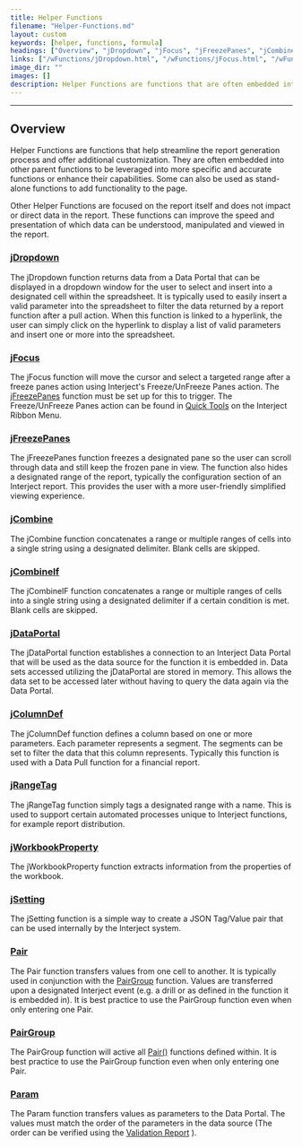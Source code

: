 ```yaml
---
title: Helper Functions
filename: "Helper-Functions.md"
layout: custom
keywords: [helper, functions, formula]
headings: ["Overview", "jDropdown", "jFocus", "jFreezePanes", "jCombine", "jCombineIf", "jDataPortal", "jColumnDef", "jRangeTag", "jWorkbookProperty", "jSetting", "Pair", "PairGroup", "Param"]
links: ["/wFunctions/jDropdown.html", "/wFunctions/jFocus.html", "/wFunctions/jFreezePanes.html", "/wGetStarted/INTERJECT-Ribbon-Menu-Items.html#quick-tools", "/wFunctions/jFreezePanes.html", "/wFunctions/jCombine.html", "/wFunctions/jCombineIf.html", "/wFunctions/jDataPortal.html", "/wFunctions/jColumnDef.html", "/wFunctions/jRangeTag.html", "/wFunctions/jWorkbookProperty.html", "/wFunctions/jSetting.html", "/wFunctions/Pair.html", "/wFunctions/PairGroup.html", "/wFunctions/PairGroup.html", "/wFunctions/Pair.html", "/wFunctions/Param.html", "/wTroubleshoot/Reports.html#validation-report-for-interject-events"]
image_dir: ""
images: []
description: Helper Functions are functions that are often embedded into other parent functions to be leveraged into more specific and accurate functions or enhance their capabilities.
---
```

* * *

## Overview

Helper Functions are functions that help streamline the report generation process and offer additional customization. They are often embedded into other parent functions to be leveraged into more specific and accurate functions or enhance their capabilities. Some can also be used as stand-alone functions to add functionality to the page.

Other Helper Functions are focused on the report itself and does not impact or direct data in the report. These functions can improve the speed and presentation of which data can be understood, manipulated and viewed in the report.

### [jDropdown](/wFunctions/jDropdown.html)

The jDropdown function returns data from a Data Portal that can be displayed in a dropdown window for the user to select and insert into a designated cell within the spreadsheet. It is typically used to easily insert a valid parameter into the spreadsheet to filter the data returned by a report function after a pull action. When this function is linked to a hyperlink, the user can simply click on the hyperlink to display a list of valid parameters and insert one or more into the spreadsheet.

### [jFocus](/wFunctions/jFocus.html)

The jFocus function will move the cursor and select a targeted range after a freeze panes action using Interject's Freeze/UnFreeze Panes action. The [jFreezePanes](/wFunctions/jFreezePanes.html) function must be set up for this to trigger. The Freeze/UnFreeze Panes action can be found in [Quick Tools](/wGetStarted/INTERJECT-Ribbon-Menu-Items.html#quick-tools) on the Interject Ribbon Menu.

### [jFreezePanes](/wFunctions/jFreezePanes.html)

The jFreezePanes function freezes a designated pane so the user can scroll through data and still keep the frozen pane in view. The function also hides a designated range of the report, typically the configuration section of an Interject report. This provides the user with a more user-friendly simplified viewing experience.

### [jCombine](/wFunctions/jCombine.html)

The jCombine function concatenates a range or multiple ranges of cells into a single string using a designated delimiter. Blank cells are skipped.

### [jCombineIf](/wFunctions/jCombineIf.html)

The jCombineIF function concatenates a range or multiple ranges of cells into a single string using a designated delimiter if a certain condition is met. Blank cells are skipped.

### [jDataPortal](/wFunctions/jDataPortal.html)

The jDataPortal function establishes a connection to an Interject Data Portal that will be used as the data source for the function it is embedded in. Data sets accessed utilizing the jDataPortal are stored in memory. This allows the data set to be accessed later without having to query the data again via the Data Portal.

### [jColumnDef](/wFunctions/jColumnDef.html)

The jColumnDef function defines a column based on one or more parameters. Each parameter represents a segment. The segments can be set to filter the data that this column represents. Typically this function is used with a Data Pull function for a financial report.

### [jRangeTag](/wFunctions/jRangeTag.html)

The jRangeTag function simply tags a designated range with a name. This is used to support certain automated processes unique to Interject functions, for example report distribution.

### [jWorkbookProperty](/wFunctions/jWorkbookProperty.html)

The jWorkbookProperty function extracts information from the properties of the workbook.

### [jSetting](/wFunctions/jSetting.html)

The jSetting function is a simple way to create a JSON Tag/Value pair that can be used internally by the Interject system.

### [Pair](/wFunctions/Pair.html)

The Pair function transfers values from one cell to another. It is typically used in conjunction with the [PairGroup](/wFunctions/PairGroup.html) function. Values are transferred upon a designated Interject event (e.g. a drill or as defined in the function it is embedded in). It is best practice to use the PairGroup function even when only entering one Pair.

### [PairGroup](/wFunctions/PairGroup.html)

The PairGroup function will active all [Pair()](/wFunctions/Pair.html) functions defined within. It is best practice to use the PairGroup function even when only entering one Pair.

### [Param](/wFunctions/Param.html)

The Param function transfers values as parameters to the Data Portal. The values must match the order of the parameters in the data source (The order can be verified using the [Validation Report](/wTroubleshoot/Reports.html#validation-report-for-interject-events) ).

